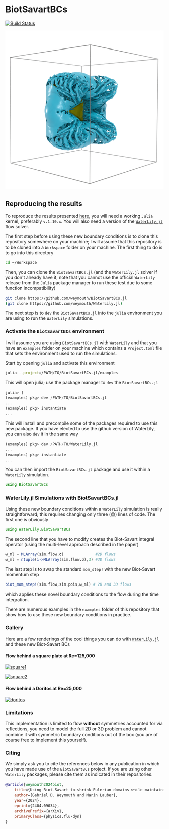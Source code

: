 # BiotSavartBCs

[![Build Status](https://github.com/weymouth/BiotSavartBCs.jl/actions/workflows/CI.yml/badge.svg?branch=master)](https://github.com/weymouth/BiotSavartBCs.jl/actions/workflows/CI.yml?query=branch%3Amaster)

![disk](tex/fig/disk_high_re_7.png)

## Reproducing the results

To reproduce the results presented [here](https://arxiv.org/abs/2404.09034), you will need a working `Julia` kernel, preferably `v.1.10.x`. You will also need a version of the [`WaterLily.jl`](https://github.com/weymouth/WaterLily.jl) flow solver.

The first step before using these new boundary conditions is to clone this repository somewhere on your machine; I will assume that this repository is to be cloned into a `Workspace` folder on your machine. The first thing to do is to go into this directory
```bash
cd ~/Workspace
```
Then, you can clone the `BiotSavartBCs.jl` (and the `WaterLily.jl` solver if you don't already have it, note that you cannot use the official `WaterLily` release from the `Julia` package manager to run these test due to some function incompatibility)
```bash
git clone https://github.com/weymouth/BiotSavartBCs.jl
(git clone https://github.com/weymouth/WaterLily.jl)
```
The next step is to `dev` the `BiotSavartBCs.jl` into the `julia` environment you are using to run the `WaterLily` simulations.

### Activate the `BiotSavartBCs` environment

I will assume you are using `BiotSavartBCs.jl` with `WaterLily` and that you have an `examples` folder on your machine which contains a `Project.toml` file that sets the environment used to run the simulations. 

Start by opening `julia` and activate this environment
```bash
julia --project=/PATH/TO/BiotSavartBCs.jl/examples
```
This will open julia; use the package manager to `dev` the `BiotSavartBCs.jl`
```julia
julia> ]
(examples) pkg> dev /PATH/TO/BiotSavartBCs.jl
...
(examples) pkg> instantiate
...
```
This will install and precompile some of the packages required to use this new package. If you have elected to use the github version of WaterLily, you can also `dev` it in the same way
```julia
(examples) pkg> dev /PATH/TO/WaterLily.jl
...
(examples) pkg> instantiate
...
```
You can then import the `BiotSavartBCs.jl` package and use it within a `WaterLily` simulation.
```julia
using BiotSavartBCs
```

### WaterLily.jl Simulations with BiotSavartBCs.jl

Using these new boundary conditions within a `WaterLily` simulation is really straightforward; this requires changing only three (😱) lines of code. The first one is obviously

```julia
using WaterLily,BiotSavartBCs
```
The second line that you have to modify creates the Biot-Savart integral operator (using the multi-level approach described in the paper)

```julia
ω_ml = MLArray(sim.flow.σ)              #2D flows
ω_ml = ntuple(i->MLArray(sim.flow.σ),3) #3D flows
```

The last step is to swap the standard `mom_step!` with the new Biot-Savart momentum step
```julia
biot_mom_step!(sim.flow,sim.pois,ω_ml) # 2D and 3D flows
```
which applies these novel boundary conditions to the flow during the time integration.

There are numerous examples in the `examples` folder of this repository that show how to use these new boundary conditions in practice.

### Gallery

Here are a few renderings of the cool things you can do with [`WaterLily.jl`](https://github.com/weymouth/WaterLily.jl) and these new Biot-Savart BCs

#### Flow behind a square plate at Re=125,000
[![square1](https://img.youtube.com/vi/CNQqI5rRdug/0.jpg)](https://www.youtube.com/shorts/CNQqI5rRdug)

[![square2](https://img.youtube.com/vi/tbf06uhnAEQ/0.jpg)](https://www.youtube.com/shorts/tbf06uhnAEQ)

#### Flow behind a Doritos at Re=25,000
[![doritos](https://img.youtube.com/vi/spFlx2YW0pg/0.jpg)](https://www.youtube.com/shorts/spFlx2YW0pg)


### Limitations

This implementation is limited to flow __without__ symmetries accounted for via reflections, you need to model the full 2D or 3D problem and cannot combine it with symmetric boundary conditions out of the box (you are of course free to implement this yourself).

### Citing

We simply ask you to cite the references below in any publication in which you have made use of the `BiotSavartBCs` project. If you are using other `WaterLily` packages, please cite them as indicated in their repositories.

```bibtex
@article{weymouth2024biot,
    title={Using Biot-Savart to shrink Eulerian domains while maintaining or improving external flow accuracy}, 
    author={Gabriel D. Weymouth and Marin Lauber},
    year={2024},
    eprint={2404.09034},
    archivePrefix={arXiv},
    primaryClass={physics.flu-dyn}
}
```
